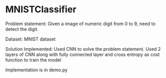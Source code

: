 # MNISTClassifier

Problem statement: Given a image of numeric digit from 0 to 9, 
need to detect the digit.

Dataset: MNIST dataset

Solution Implemented: Used CNN to solve the problem statement. Used
2 layers of CNN along with fully connected layer and cross entropy 
as cost function to train the model


Implementation is in demo.py
